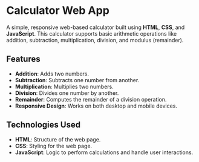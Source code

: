 # Calculator Web App

A simple, responsive web-based calculator built using **HTML**, **CSS**, and **JavaScript**. This calculator supports basic arithmetic operations like addition, subtraction, multiplication, division, and modulus (remainder).

## Features

- **Addition**: Adds two numbers.
- **Subtraction**: Subtracts one number from another.
- **Multiplication**: Multiplies two numbers.
- **Division**: Divides one number by another.
- **Remainder**: Computes the remainder of a division operation.
- **Responsive Design**: Works on both desktop and mobile devices.

## Technologies Used

- **HTML**: Structure of the web page.
- **CSS**: Styling for the web page.
- **JavaScript**: Logic to perform calculations and handle user interactions.




